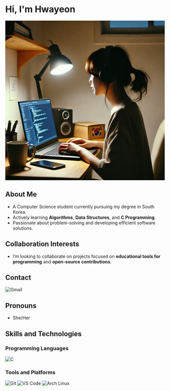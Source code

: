 # Hi, I'm Hwayeon

<img src="./Assets/profile.webp"/>

## About Me
- A Computer Science student currently pursuing my degree in South Korea.
- Actively learning **Algorithms**, **Data Structures**, and **C Programming**.
- Passionate about problem-solving and developing efficient software solutions.

## Collaboration Interests
- I’m looking to collaborate on projects focused on **educational tools for programming** and **open-source contributions**.

## Contact
![Gmail](https://img.shields.io/badge/Gmail-EA4335?style=flat&logo=gmail&logoColor=white&link=mailto:yoonakim320@gmail.com)

## Pronouns
- She/Her

## Skills and Technologies

### Programming Languages
![C](https://img.shields.io/badge/-C-A8B9CC?logo=c&logoColor=white&style=for-the-badge)

### Tools and Platforms
![Git](https://img.shields.io/badge/-Git-F05032?logo=git&logoColor=white&style=for-the-badge)
![VS Code](https://img.shields.io/badge/-VS%20Code-007ACC?logo=visual-studio-code&logoColor=white&style=for-the-badge)
![Arch Linux](https://img.shields.io/badge/-Arch%20Linux-1793D1?logo=arch-linux&logoColor=white&style=for-the-badge)
